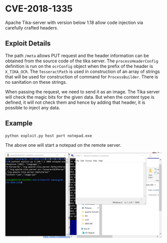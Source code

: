 # CVE-2018-1335

Apache Tika-server with version below 1.18 allow code injection via carefully crafted headers.

## Exploit Details

The path `/meta` allows PUT request and the header information can be obtained from the source code of the tika server. The `processHeaderConfig` definition is run on the `ocrConfig` object when the prefix of the header is `X_TIKA_OCR`. The `TesseractPath` is used in construction of an array of strings that will be used for construction of command for `ProcessBuilder`. There is no sanitation on these strings.

When passing the request, we need to send it as an image. The Tika server will check the magic bits for the given data. But when the content type is defined, it will not check them and hence by adding that header, it is possible to inject any data.

## Example

`python exploit.py host port notepad.exe`

The above one will start a notepad on the remote server.

![Example](https://github.com/dishankgoel/InterIIT-NetworkSecurity/blob/master/CVE-2018-1335/p1.png)
